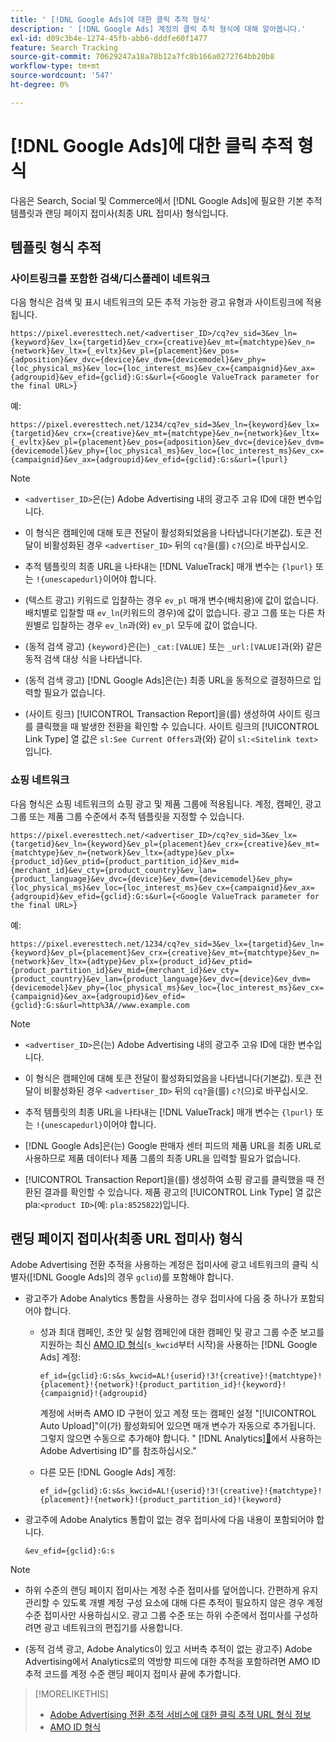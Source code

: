 ```yaml
---
title: ' [!DNL Google Ads]에 대한 클릭 추적 형식'
description: ' [!DNL Google Ads] 계정의 클릭 추적 형식에 대해 알아봅니다.'
exl-id: d09c3b4e-1274-45fb-abb6-dddfe60f1477
feature: Search Tracking
source-git-commit: 70629247a18a78b12a7fc8b166a0272764bb20b8
workflow-type: tm+mt
source-wordcount: '547'
ht-degree: 0%

---
```


# [!DNL Google Ads]에 대한 클릭 추적 형식

다음은 Search, Social 및 Commerce에서 [!DNL Google Ads]에 필요한 기본 추적 템플릿과 랜딩 페이지 접미사(최종 URL 접미사) 형식입니다.

## 템플릿 형식 추적

### 사이트링크를 포함한 검색/디스플레이 네트워크

다음 형식은 검색 및 표시 네트워크의 모든 추적 가능한 광고 유형과 사이트링크에 적용됩니다.

`https://pixel.everesttech.net/<advertiser_ID>/cq?ev_sid=3&ev_ln={keyword}&ev_lx={targetid}&ev_crx={creative}&ev_mt={matchtype}&ev_n={network}&ev_ltx={_evltx}&ev_pl={placement}&ev_pos={adposition}&ev_dvc={device}&ev_dvm={devicemodel}&ev_phy={loc_physical_ms}&ev_loc={loc_interest_ms}&ev_cx={campaignid}&ev_ax={adgroupid}&ev_efid={gclid}:G:s&url={<Google ValueTrack parameter for the final URL>}`

예:

`https://pixel.everesttech.net/1234/cq?ev_sid=3&ev_ln={keyword}&ev_lx={targetid}&ev_crx={creative}&ev_mt={matchtype}&ev_n={network}&ev_ltx={_evltx}&ev_pl={placement}&ev_pos={adposition}&ev_dvc={device}&ev_dvm={devicemodel}&ev_phy={loc_physical_ms}&ev_loc={loc_interest_ms}&ev_cx={campaignid}&ev_ax={adgroupid}&ev_efid={gclid}:G:s&url={lpurl}`

>[!NOTE]
>
>* `<advertiser_ID>`은(는) Adobe Advertising 내의 광고주 고유 ID에 대한 변수입니다.
>
>* 이 형식은 캠페인에 대해 토큰 전달이 활성화되었음을 나타냅니다(기본값). 토큰 전달이 비활성화된 경우 `<advertiser_ID>` 뒤의 `cq?`을(를) `c?`(으)로 바꾸십시오.
>
>* 추적 템플릿의 최종 URL을 나타내는 [!DNL ValueTrack] 매개 변수는 `{lpurl}` 또는 `!{unescapedurl}`이어야 합니다.
>
>* (텍스트 광고) 키워드로 입찰하는 경우 `ev_pl` 매개 변수(배치용)에 값이 없습니다. 배치별로 입찰할 때 `ev_ln`(키워드의 경우)에 값이 없습니다. 광고 그룹 또는 다른 차원별로 입찰하는 경우 `ev_ln`과(와) `ev_pl` 모두에 값이 없습니다.
>
>* (동적 검색 광고) `{keyword}`은(는) `_cat:[VALUE]` 또는 `_url:[VALUE]`과(와) 같은 동적 검색 대상 식을 나타냅니다.
>
>* (동적 검색 광고) [!DNL Google Ads]은(는) 최종 URL을 동적으로 결정하므로 입력할 필요가 없습니다.
>
>* (사이트 링크) [!UICONTROL Transaction Report]을(를) 생성하여 사이트 링크를 클릭했을 때 발생한 전환을 확인할 수 있습니다. 사이트 링크의 [!UICONTROL Link Type] 열 값은 `sl:See Current Offers`과(와) 같이 `sl:<Sitelink text>`입니다.

### 쇼핑 네트워크

다음 형식은 쇼핑 네트워크의 쇼핑 광고 및 제품 그룹에 적용됩니다. 계정, 캠페인, 광고 그룹 또는 제품 그룹 수준에서 추적 템플릿을 지정할 수 있습니다.

`https://pixel.everesttech.net/<advertiser_ID>/cq?ev_sid=3&ev_lx={targetid}&ev_ln={keyword}&ev_pl={placement}&ev_crx={creative}&ev_mt={matchtype}&ev_n={network}&ev_ltx={adtype}&ev_plx={product_id}&ev_ptid={product_partition_id}&ev_mid={merchant_id}&ev_cty={product_country}&ev_lan={product_language}&ev_dvc={device}&ev_dvm={devicemodel}&ev_phy={loc_physical_ms}&ev_loc={loc_interest_ms}&ev_cx={campaignid}&ev_ax={adgroupid}&ev_efid={gclid}:G:s&url={<Google ValueTrack parameter for the final URL>}`

예:

`https://pixel.everesttech.net/1234/cq?ev_sid=3&ev_lx={targetid}&ev_ln={keyword}&ev_pl={placement}&ev_crx={creative}&ev_mt={matchtype}&ev_n={network}&ev_ltx={adtype}&ev_plx={product_id}&ev_ptid={product_partition_id}&ev_mid={merchant_id}&ev_cty={product_country}&ev_lan={product_language}&ev_dvc={device}&ev_dvm={devicemodel}&ev_phy={loc_physical_ms}&ev_loc={loc_interest_ms}&ev_cx={campaignid}&ev_ax={adgroupid}&ev_efid={gclid}:G:s&url=http%3A//www.example.com`

>[!NOTE]
>
>* `<advertiser_ID>`은(는) Adobe Advertising 내의 광고주 고유 ID에 대한 변수입니다.
>
>* 이 형식은 캠페인에 대해 토큰 전달이 활성화되었음을 나타냅니다(기본값). 토큰 전달이 비활성화된 경우 `<advertiser_ID>` 뒤의 `cq?`을(를) `c?`(으)로 바꾸십시오.
>
>* 추적 템플릿의 최종 URL을 나타내는 [!DNL ValueTrack] 매개 변수는 `{lpurl}` 또는 `!{unescapedurl}`이어야 합니다.
>
>* [!DNL Google Ads]은(는) Google 판매자 센터 피드의 제품 URL을 최종 URL로 사용하므로 제품 데이터나 제품 그룹의 최종 URL을 입력할 필요가 없습니다.
>
>* [!UICONTROL Transaction Report]을(를) 생성하여 쇼핑 광고를 클릭했을 때 전환된 결과를 확인할 수 있습니다. 제품 광고의 [!UICONTROL Link Type] 열 값은 pla:`<product ID>`(예: `pla:8525822`)입니다.

## 랜딩 페이지 접미사(최종 URL 접미사) 형식

Adobe Advertising 전환 추적을 사용하는 계정은 접미사에 광고 네트워크의 클릭 식별자([!DNL Google Ads]의 경우 `gclid`)를 포함해야 합니다.

* 광고주가 Adobe Analytics 통합을 사용하는 경우 접미사에 다음 중 하나가 포함되어야 합니다.

   * 성과 최대 캠페인, 초안 및 실험 캠페인에 대한 캠페인 및 광고 그룹 수준 보고를 지원하는 최신 [AMO ID 형식](/help/integrations/analytics/ids.md#amo-id-formats)(`s_kwcid`부터 시작)을 사용하는 [!DNL Google Ads] 계정:

     `ef_id={gclid}:G:s&s_kwcid=AL!{userid}!3!{creative}!{matchtype}!{placement}!{network}!{product_partition_id}!{keyword}!{campaignid}!{adgroupid}`

     계정에 서버측 AMO ID 구현이 있고 계정 또는 캠페인 설정 &quot;[!UICONTROL Auto Upload]&quot;이(가) 활성화되어 있으면 매개 변수가 자동으로 추가됩니다. 그렇지 않으면 수동으로 추가해야 합니다. &quot; [!DNL Analytics][&#128279;](/help/integrations/analytics/ids.md#amo-id-implement)에서 사용하는 Adobe Advertising ID&quot;를 참조하십시오.&quot;

   * 다른 모든 [!DNL Google Ads] 계정:

     `ef_id={gclid}:G:s&s_kwcid=AL!{userid}!3!{creative}!{matchtype}!{placement}!{network}!{product_partition_id}!{keyword}`

* 광고주에 Adobe Analytics 통합이 없는 경우 접미사에 다음 내용이 포함되어야 합니다.

  `&ev_efid={gclid}:G:s`

>[!NOTE]
>
>* 하위 수준의 랜딩 페이지 접미사는 계정 수준 접미사를 덮어씁니다. 간편하게 유지 관리할 수 있도록 개별 계정 구성 요소에 대해 다른 추적이 필요하지 않은 경우 계정 수준 접미사만 사용하십시오. 광고 그룹 수준 또는 하위 수준에서 접미사를 구성하려면 광고 네트워크의 편집기를 사용합니다.
>
>* (동적 검색 광고, Adobe Analytics이 있고 서버측 추적이 없는 광고주) Adobe Advertising에서 Analytics로의 역방향 피드에 대한 추적을 포함하려면 AMO ID 추적 코드를 계정 수준 랜딩 페이지 접미사 끝에 추가합니다.

>[!MORELIKETHIS]
>
>* [Adobe Advertising 전환 추적 서비스에 대한 클릭 추적 URL 형식 정보](formats-click-tracking-about.md)
>* [AMO ID 형식](/help/integrations/analytics/ids.md#amo-id-formats)

